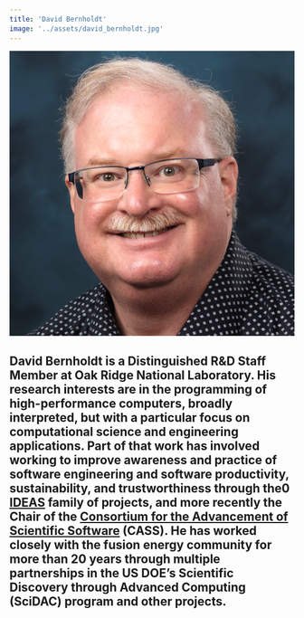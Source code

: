 ```yaml
---
title: 'David Bernholdt'
image: '../assets/david_bernholdt.jpg'
---
```


![David Bernholdt](../assets/david_bernholdt.jpg)

David Bernholdt is a Distinguished R&D Staff Member at Oak Ridge National Laboratory.  His research interests are in the programming of high-performance computers, broadly interpreted, but with a particular focus on computational science and engineering applications.  Part of that work has involved working to improve awareness and practice of software engineering and software productivity, sustainability, and trustworthiness through the0 [IDEAS](https://ideas-productivity.org/) family of projects, and more recently the Chair of the [Consortium for the Advancement of Scientific Software](https://cass.community/) (CASS). He has worked closely with the fusion energy community for more than 20 years through multiple partnerships in the US DOE’s Scientific Discovery through Advanced Computing (SciDAC) program and other projects.
---
